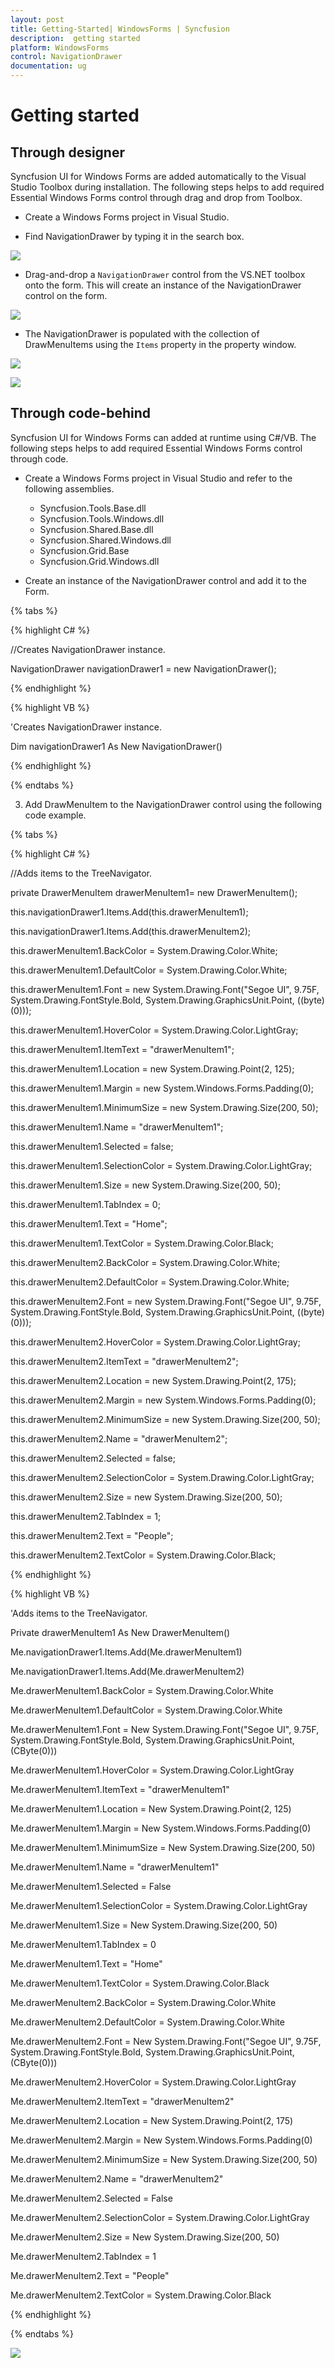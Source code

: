 ```yaml
---
layout: post
title: Getting-Started| WindowsForms | Syncfusion
description:  getting started
platform: WindowsForms
control: NavigationDrawer
documentation: ug
---
```


# Getting started

## Through designer

Syncfusion UI for Windows Forms are added automatically to the Visual Studio Toolbox during installation. The following steps helps to add required Essential Windows Forms control through drag and drop from Toolbox.

* Create a Windows Forms project in Visual Studio.

* Find NavigationDrawer by typing it in the search box.

![](Getting-Started_images/icon.png)

* Drag-and-drop a `NavigationDrawer` control from the VS.NET toolbox onto the form. This will create an instance of the NavigationDrawer control on the form.

![](Getting-Started_images/start.png)

* The NavigationDrawer is populated with the collection of DrawMenuItems using the `Items` property in the property window.

![](Getting-Started_images/designer.png)

![](Getting-Started_images/items.png)


## Through code-behind

Syncfusion UI for Windows Forms can added at runtime using C#/VB. The following steps helps to add required Essential Windows Forms control through code.

* Create a Windows Forms project in Visual Studio and refer to the following assemblies.
	* Syncfusion.Tools.Base.dll
	* Syncfusion.Tools.Windows.dll
	* Syncfusion.Shared.Base.dll
	* Syncfusion.Shared.Windows.dll
	* Syncfusion.Grid.Base
	* Syncfusion.Grid.Windows.dll

* Create an instance of the NavigationDrawer control and add it to the Form.

{% tabs %}

{% highlight C# %}

//Creates NavigationDrawer instance.

NavigationDrawer navigationDrawer1 = new NavigationDrawer();

{% endhighlight %}

{% highlight VB %}

'Creates NavigationDrawer instance. 

Dim navigationDrawer1 As New NavigationDrawer()

{% endhighlight %}

{% endtabs %}

3. Add DrawMenuItem to the NavigationDrawer control using the following code example.

{% tabs %}

{% highlight C# %}

//Adds items to the TreeNavigator.

private DrawerMenuItem drawerMenuItem1= new DrawerMenuItem();

this.navigationDrawer1.Items.Add(this.drawerMenuItem1);

this.navigationDrawer1.Items.Add(this.drawerMenuItem2);


this.drawerMenuItem1.BackColor = System.Drawing.Color.White;

this.drawerMenuItem1.DefaultColor = System.Drawing.Color.White;

this.drawerMenuItem1.Font = new System.Drawing.Font("Segoe UI", 9.75F, System.Drawing.FontStyle.Bold, System.Drawing.GraphicsUnit.Point, ((byte)(0)));

this.drawerMenuItem1.HoverColor = System.Drawing.Color.LightGray;

this.drawerMenuItem1.ItemText = "drawerMenuItem1";

this.drawerMenuItem1.Location = new System.Drawing.Point(2, 125);

this.drawerMenuItem1.Margin = new System.Windows.Forms.Padding(0);

this.drawerMenuItem1.MinimumSize = new System.Drawing.Size(200, 50);

this.drawerMenuItem1.Name = "drawerMenuItem1";

this.drawerMenuItem1.Selected = false;

this.drawerMenuItem1.SelectionColor = System.Drawing.Color.LightGray;

this.drawerMenuItem1.Size = new System.Drawing.Size(200, 50);

this.drawerMenuItem1.TabIndex = 0;

this.drawerMenuItem1.Text = "Home";

this.drawerMenuItem1.TextColor = System.Drawing.Color.Black;


this.drawerMenuItem2.BackColor = System.Drawing.Color.White;

this.drawerMenuItem2.DefaultColor = System.Drawing.Color.White;

this.drawerMenuItem2.Font = new System.Drawing.Font("Segoe UI", 9.75F, System.Drawing.FontStyle.Bold, System.Drawing.GraphicsUnit.Point, ((byte)(0)));

this.drawerMenuItem2.HoverColor = System.Drawing.Color.LightGray;

this.drawerMenuItem2.ItemText = "drawerMenuItem2";

this.drawerMenuItem2.Location = new System.Drawing.Point(2, 175);

this.drawerMenuItem2.Margin = new System.Windows.Forms.Padding(0);

this.drawerMenuItem2.MinimumSize = new System.Drawing.Size(200, 50);

this.drawerMenuItem2.Name = "drawerMenuItem2";

this.drawerMenuItem2.Selected = false;

this.drawerMenuItem2.SelectionColor = System.Drawing.Color.LightGray;

this.drawerMenuItem2.Size = new System.Drawing.Size(200, 50);

this.drawerMenuItem2.TabIndex = 1;

this.drawerMenuItem2.Text = "People";

this.drawerMenuItem2.TextColor = System.Drawing.Color.Black;

{% endhighlight %}

{% highlight VB %}

'Adds items to the TreeNavigator.

Private drawerMenuItem1 As New DrawerMenuItem()

Me.navigationDrawer1.Items.Add(Me.drawerMenuItem1)

Me.navigationDrawer1.Items.Add(Me.drawerMenuItem2)


Me.drawerMenuItem1.BackColor = System.Drawing.Color.White

Me.drawerMenuItem1.DefaultColor = System.Drawing.Color.White

Me.drawerMenuItem1.Font = New System.Drawing.Font("Segoe UI", 9.75F, System.Drawing.FontStyle.Bold, System.Drawing.GraphicsUnit.Point, (CByte(0)))

Me.drawerMenuItem1.HoverColor = System.Drawing.Color.LightGray

Me.drawerMenuItem1.ItemText = "drawerMenuItem1"

Me.drawerMenuItem1.Location = New System.Drawing.Point(2, 125)

Me.drawerMenuItem1.Margin = New System.Windows.Forms.Padding(0)

Me.drawerMenuItem1.MinimumSize = New System.Drawing.Size(200, 50)

Me.drawerMenuItem1.Name = "drawerMenuItem1"

Me.drawerMenuItem1.Selected = False

Me.drawerMenuItem1.SelectionColor = System.Drawing.Color.LightGray

Me.drawerMenuItem1.Size = New System.Drawing.Size(200, 50)

Me.drawerMenuItem1.TabIndex = 0

Me.drawerMenuItem1.Text = "Home"

Me.drawerMenuItem1.TextColor = System.Drawing.Color.Black


Me.drawerMenuItem2.BackColor = System.Drawing.Color.White

Me.drawerMenuItem2.DefaultColor = System.Drawing.Color.White

Me.drawerMenuItem2.Font = New System.Drawing.Font("Segoe UI", 9.75F, System.Drawing.FontStyle.Bold, System.Drawing.GraphicsUnit.Point, (CByte(0)))

Me.drawerMenuItem2.HoverColor = System.Drawing.Color.LightGray

Me.drawerMenuItem2.ItemText = "drawerMenuItem2"

Me.drawerMenuItem2.Location = New System.Drawing.Point(2, 175)

Me.drawerMenuItem2.Margin = New System.Windows.Forms.Padding(0)

Me.drawerMenuItem2.MinimumSize = New System.Drawing.Size(200, 50)

Me.drawerMenuItem2.Name = "drawerMenuItem2"

Me.drawerMenuItem2.Selected = False

Me.drawerMenuItem2.SelectionColor = System.Drawing.Color.LightGray

Me.drawerMenuItem2.Size = New System.Drawing.Size(200, 50)

Me.drawerMenuItem2.TabIndex = 1

Me.drawerMenuItem2.Text = "People"

Me.drawerMenuItem2.TextColor = System.Drawing.Color.Black

{% endhighlight %}

{% endtabs %}

![](Getting-Started_images/items.png)




